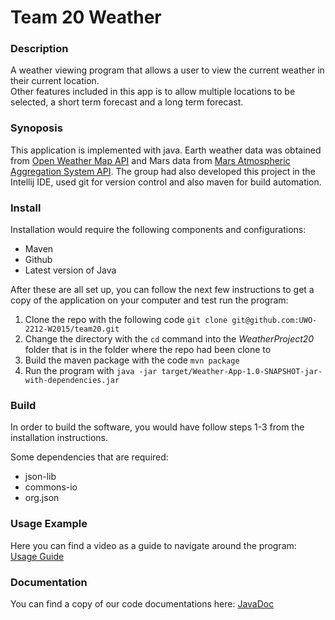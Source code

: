 # Team 20 Weather 

### Description
A weather viewing program that allows a user to view the current weather in their current location.   
Other features included in this app is to allow multiple locations to be selected, a short term forecast and a long term forecast. 

### Synoposis
This application is implemented with java. Earth weather data was obtained from [Open Weather Map API](http://openweathermap.org) and Mars data from [Mars Atmospheric Aggregation System API](http://marsweather.ingenology.com/). The group had also developed this project in the Intellij IDE, used git for version control and also maven for build automation.

### Install
Installation would require the following components and configurations:
* Maven
* Github
* Latest version of Java

After these are all set up, you can follow the next few instructions to get a copy of the application on your computer and test run the program:

1. Clone the repo with the following code
   ` git clone git@github.com:UWO-2212-W2015/team20.git `
2. Change the directory with the `cd` command into the *WeatherProject20* folder that is in the folder where the repo had been clone to
3. Build the maven package with the code `mvn package`
4. Run the program with `java -jar target/Weather-App-1.0-SNAPSHOT-jar-with-dependencies.jar`

### Build
In order to build the software, you would have follow steps 1-3 from the installation instructions. 

Some dependencies that are required:
* json-lib
* commons-io
* org.json

### Usage Example

Here you can find a video as a guide to navigate around the program:
[Usage Guide](https://www.youtube.com/watch?v=TquBZH7Ji_w)

### Documentation

You can find a copy of our code documentations here:
[JavaDoc](https://github.com/UWO-2212-W2015/team20/blob/master/WeatherProject20/doc/index.html)